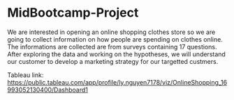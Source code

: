 # MidBootcamp-Project

We are interested in opening an online shopping clothes store so we are going to collect information on how people are spending on clothes online. The informations are collected are from surveys containing 17 questions. After exploring the data and working on the hypotheses, we will understand our customer to develop a marketing strategy for our targetted custmers.

Tableau link: https://public.tableau.com/app/profile/ly.nguyen7178/viz/OnlineShopping_16993052130400/Dashboard1
